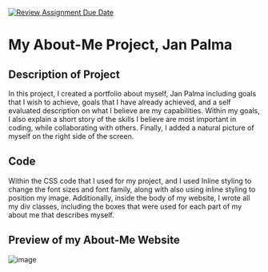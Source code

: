 [![Review Assignment Due Date](https://classroom.github.com/assets/deadline-readme-button-24ddc0f5d75046c5622901739e7c5dd533143b0c8e959d652212380cedb1ea36.svg)](https://classroom.github.com/a/XDmtbq2P)


<h1>My About-Me Project, Jan Palma</h1>

<h2>Description of Project</h2>
In this project, I created a portfolio about myself, Jan Palma including goals that I wish to achieve, goals that I have already achieved, and a self evaluated description on what I believe are my capabilities. Within my goals, I also explain a short story of the skills I believe are most important in coding, while collaborating with others. Finally, I added a natural picture of myself on the right side of the screen.

## Code

Within the CSS code that I used for my project, and I used Inline styling to change the font sizes and font family, along with also using inline styling to position my image. Additionally, inside the body of my website, I wrote all my div classes, including the boxes that were used for each part of my about me that describes myself. 

## Preview of my About-Me Website

![image](https://github.com/Aero-ComSci/about-me-page-JANwasHere/assets/148280299/116fd190-0669-4b0d-a91b-4f6ce02bd64c)
